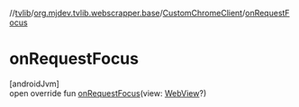 //[tvlib](../../../index.md)/[org.mjdev.tvlib.webscrapper.base](../index.md)/[CustomChromeClient](index.md)/[onRequestFocus](on-request-focus.md)

# onRequestFocus

[androidJvm]\
open override fun [onRequestFocus](on-request-focus.md)(view: [WebView](https://developer.android.com/reference/kotlin/android/webkit/WebView.html)?)
